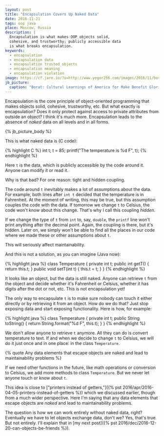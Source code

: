 ```yaml
---
layout: post
title: "Encapsulation Covers Up Naked Data"
date: 2016-11-21
tags: oop java
place: Moscow, Russia
description: |
  Encapsulation is what makes OOP objects solid,
  cohesive, and trustworthy; publicly accessible data
  is what breaks encapsulation.
keywords:
  - encapsulation
  - encapsulation data
  - encapsulation trusted objects
  - encapsulation meaning
  - encapsulation violation
image: https://cf.jare.io/?u=http://www.yegor256.com/images/2016/11/borat.jpg
jb_picture:
  caption: "Borat: Cultural Learnings of America for Make Benefit Glorious Nation of Kazakhstan (2006) by Larry Charles"
---
```


Encapsulation is the core principle of object-oriented programming
that makes objects solid, cohesive, trustworthy, etc. But
what exactly is encapsulation? Does it only protect against access
to private attributes from outside an object? I think it's much more.
Encapsulation leads to the absence of _naked_ data on all levels and in all forms.

<!--more-->

{% jb_picture_body %}

This is what naked data is (C code):

{% highlight C %}
int t;
t = 85;
printf("The temperature is %d F", t);
{% endhighlight %}

Here `t` is the data, which is publicly accessible by the code around it.
Anyone can modify it or read it.

Why is that bad? For one reason: tight and hidden coupling.

The code around `t` inevitably makes a lot of assumptions about the data. For
example, both lines after `int t` decided that the temperature is in Fahrenheit.
At the moment of writing, this may be true, but this assumption couples the
code with the data. If tomorrow we change `t` to Celsius, the code won't know
about this change. That's why I call this coupling _hidden_.

If we change the type of `t` from `int` to, say, `double`, the `printf`
line won't print anything after the decimal point. Again, the coupling is
there, but it's hidden. Later on, we simply won't be able to find all the places in our
code where we made these or other assumptions about `t`.

This will seriously affect maintainability.

And this is not a solution, as you can imagine (Java now):

{% highlight java %}
class Temperature {
  private int t;
  public int getT() { return this.t; }
  public void setT(int t) { this.t = t; }
}
{% endhighlight %}

It looks like an object, but the data is still naked. Anyone can retrieve
`t` from the object and decide whether it's Fahrenheit or Celsius, whether
it has digits after the dot or not, etc. This is not encapsulation yet!

The only way to encapsulate `t` is to make sure nobody can touch
it either directly or by retrieving it from an object. How do we do that?
Just stop exposing data and start exposing functionality. Here is how,
for example:

{% highlight java %}
class Temperature {
  private int t;
  public String toString() {
    return String.format("%d F", this.t);
  }
}
{% endhighlight %}

We don't allow anyone to retrieve `t` anymore. All they can do is
convert temperature to text. If and when we decide to change `t` to Celsius,
we will do it just once and in one place: in the class `Temperature`.

{% quote Any data elements that escape objects are naked and lead to maintainability problems %}

If we need other functions in the future, like math operations or conversion
to Celsius, we add more methods to class `Temperature`. But we never
let anyone touch or know about `t`.

This idea is close to
["printers instead of getters,"]({% pst 2016/apr/2016-04-05-printers-instead-of-getters %})
which we discussed earlier, though from a much wider perspective.
Here I'm saying that any data elements that escape objects are _naked_
and lead to maintainability problems.

The question is how we can work entirely without naked data, right? Eventually
we have to let objects exchange data, don't we? Yes, that's true. But not entirely.
I'll explain that in
[my next post]({% pst 2016/dec/2016-12-20-can-objects-be-friends %}).
